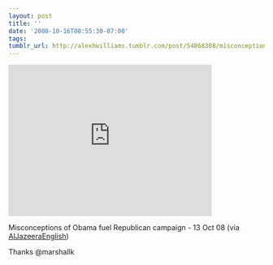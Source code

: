 ```yaml
---
layout: post
title: ''
date: '2008-10-16T08:55:30-07:00'
tags: 
tumblr_url: http://alexhwilliams.tumblr.com/post/54868308/misconceptions-of-obama-fuel-republican-campaign
---
```

<iframe width="400" height="299" src="http://www.youtube.com/embed/zRqcfqiXCX0?wmode=transparent&autohide=1&egm=0&hd=1&iv_load_policy=3&modestbranding=1&rel=0&showinfo=0&showsearch=0" frameborder="0" allowfullscreen></iframe><br/><p>Misconceptions of Obama fuel Republican campaign - 13 Oct 08 (via <a href="http://youtube.com/user/AlJazeeraEnglish">AlJazeeraEnglish</a>)</p>
<p>Thanks @marshallk</p>
